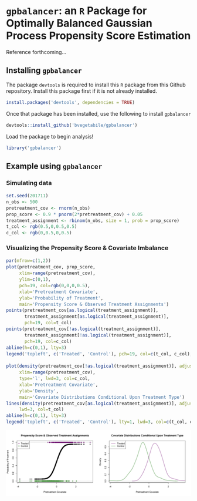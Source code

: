 `gpbalancer`: an `R` Package for Optimally Balanced Gaussian Process Propensity Score Estimation
================================================================================================

Reference forthcoming...

Installing `gpbalancer`
-----------------------

The package `devtools` is required to install this `R` package from this Github repository. Install this package first if it is not already installed.

``` r
install.packages('devtools', dependencies = TRUE)
```

Once that package has been installed, use the following to install `gpbalancer`

``` r
devtools::install_github('bvegetabile/gpbalancer')
```

Load the package to begin analysis!

``` r
library('gpbalancer')
```

Example using `gpbalancer`
--------------------------

### Simulating data

``` r
set.seed(201711)
n_obs <- 500
pretreatment_cov <- rnorm(n_obs)
prop_score <- 0.9 * pnorm(2*pretreatment_cov) + 0.05
treatment_assignment <- rbinom(n_obs, size = 1, prob = prop_score)
t_col <- rgb(0.5,0,0.5,0.5)
c_col <- rgb(0,0.5,0,0.5)
```

### Visualizing the Propensity Score & Covariate Imbalance

``` r
par(mfrow=c(1,2))
plot(pretreatment_cov, prop_score, 
     xlim=range(pretreatment_cov), 
     ylim=c(0,1),
     pch=19, col=rgb(0,0,0,0.5),
     xlab='Pretreatment Covariate',
     ylab='Probability of Treatment',
     main='Propensity Score & Observed Treatment Assignments')
points(pretreatment_cov[as.logical(treatment_assignment)],
       treatment_assignment[as.logical(treatment_assignment)],
       pch=19, col=t_col)
points(pretreatment_cov[!as.logical(treatment_assignment)],
       treatment_assignment[!as.logical(treatment_assignment)],
       pch=19, col=c_col)
abline(h=c(0,1), lty=3)
legend('topleft', c('Treated', 'Control'), pch=19, col=c(t_col, c_col), bg='white')

plot(density(pretreatment_cov[!as.logical(treatment_assignment)], adjust = 1.5),
     xlim=range(pretreatment_cov), 
     type='l', lwd=3, col=c_col,
     xlab='Pretreatment Covariate',
     ylab='Density',
     main='Covariate Distributions Conditional Upon Treatment Type')
lines(density(pretreatment_cov[as.logical(treatment_assignment)], adjust = 1.5),
     lwd=3, col=t_col)
abline(h=c(0,1), lty=3)
legend('topleft', c('Treated', 'Control'), lty=1, lwd=3, col=c(t_col, c_col), bg='white')
```

![](README_files/figure-markdown_github/unnamed-chunk-5-1.png)
